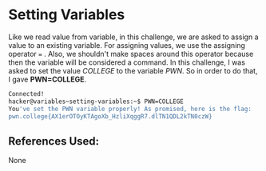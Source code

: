 # Setting Variables
Like we read value from variable, in this challenge, we are asked to assign a value to an existing variable. For assigning values, we use the assigning 
operator `=` . Also, we shouldn't make spaces around this operator because then the variable will be considered a command. 
	In this challenge, I was asked to set the value *COLLEGE* to the variable *PWN*. So in order to do that, I gave **PWN=COLLEGE**.

```bash
Connected!
hacker@variables~setting-variables:~$ PWN=COLLEGE
You've set the PWN variable properly! As promised, here is the flag:
pwn.college{AX1erOTOyKTAgoXb_HzliXqggR7.dlTN1QDL2kTN0czW}
```

## References Used:
None
